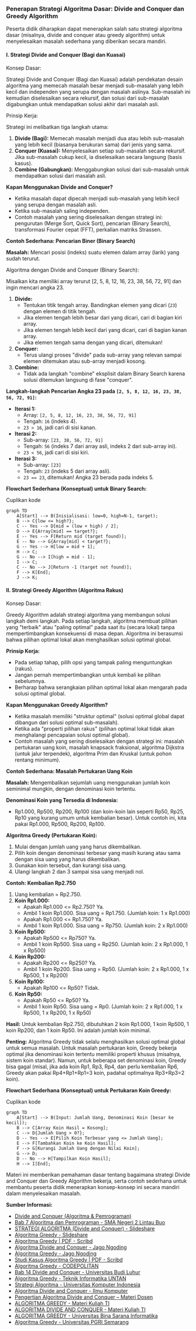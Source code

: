 ### Penerapan Strategi Algoritma Dasar: Divide and Conquer dan Greedy Algorithm



Peserta didik diharapkan dapat menerapkan salah satu strategi algoritma dasar (misalnya, divide and conquer atau greedy algorithm) untuk menyelesaikan masalah sederhana yang diberikan secara mandiri.



#### I. Strategi Divide and Conquer (Bagi dan Kuasai)



Konsep Dasar:

Strategi Divide and Conquer (Bagi dan Kuasai) adalah pendekatan desain algoritma yang memecah masalah besar menjadi sub-masalah yang lebih kecil dan independen yang serupa dengan masalah aslinya. Sub-masalah ini kemudian diselesaikan secara rekursif, dan solusi dari sub-masalah digabungkan untuk mendapatkan solusi akhir dari masalah asli.

Prinsip Kerja:

Strategi ini melibatkan tiga langkah utama:

1. **Divide (Bagi):** Memecah masalah menjadi dua atau lebih sub-masalah yang lebih kecil (biasanya berukuran sama) dari jenis yang sama.
2. **Conquer (Kuasai):** Menyelesaikan setiap sub-masalah secara rekursif. Jika sub-masalah cukup kecil, ia diselesaikan secara langsung (basis kasus).
3. **Combine (Gabungkan):** Menggabungkan solusi dari sub-masalah untuk mendapatkan solusi dari masalah asli.

**Kapan Menggunakan Divide and Conquer?**

- Ketika masalah dapat dipecah menjadi sub-masalah yang lebih kecil yang serupa dengan masalah asli.
- Ketika sub-masalah saling independen.
- Contoh masalah yang sering diselesaikan dengan strategi ini: pengurutan (Merge Sort, Quick Sort), pencarian (Binary Search), transformasi Fourier cepat (FFT), perkalian matriks Strassen.

**Contoh Sederhana: Pencarian Biner (Binary Search)**

**Masalah:** Mencari posisi (indeks) suatu elemen dalam array (larik) yang sudah terurut.

Algoritma dengan Divide and Conquer (Binary Search):

Misalkan kita memiliki array terurut [2, 5, 8, 12, 16, 23, 38, 56, 72, 91] dan ingin mencari angka 23.

1. **Divide:**
   - Tentukan titik tengah array. Bandingkan elemen yang dicari (`23`) dengan elemen di titik tengah.
   - Jika elemen tengah lebih besar dari yang dicari, cari di bagian kiri array.
   - Jika elemen tengah lebih kecil dari yang dicari, cari di bagian kanan array.
   - Jika elemen tengah sama dengan yang dicari, ditemukan!
2. **Conquer:**
   - Terus ulangi proses "divide" pada sub-array yang relevan sampai elemen ditemukan atau sub-array menjadi kosong.
3. **Combine:**
   - Tidak ada langkah "combine" eksplisit dalam Binary Search karena solusi ditemukan langsung di fase "conquer".

**Langkah-langkah Pencarian Angka 23 pada `[2, 5, 8, 12, 16, 23, 38, 56, 72, 91]`:**

- **Iterasi 1:**
  - Array: `[2, 5, 8, 12, 16, 23, 38, 56, 72, 91]`
  - Tengah: `16` (indeks 4).
  - `23 > 16`, jadi cari di sisi kanan.
- **Iterasi 2:**
  - Sub-array: `[23, 38, 56, 72, 91]`
  - Tengah: `56` (indeks 7 dari array asli, indeks 2 dari sub-array ini).
  - `23 < 56`, jadi cari di sisi kiri.
- **Iterasi 3:**
  - Sub-array: `[23]`
  - Tengah: `23` (indeks 5 dari array asli).
  - `23 == 23`, ditemukan! Angka 23 berada pada indeks 5.

**Flowchart Sederhana (Konseptual) untuk Binary Search:**

Cuplikan kode

```
graph TD
    A[Start] --> B(Inisialisasi: low=0, high=N-1, target);
    B --> C{low <= high?};
    C -- Yes --> D[mid = (low + high) / 2];
    D --> E{Array[mid] == target?};
    E -- Yes --> F[Return mid (target found)];
    E -- No --> G{Array[mid] < target?};
    G -- Yes --> H[low = mid + 1];
    H --> C;
    G -- No --> I[high = mid - 1];
    I --> C;
    C -- No --> J[Return -1 (target not found)];
    F --> K[End];
    J --> K;
```



#### II. Strategi Greedy Algorithm (Algoritma Rakus)



Konsep Dasar:

Greedy Algorithm adalah strategi algoritma yang membangun solusi langkah demi langkah. Pada setiap langkah, algoritma membuat pilihan yang "terbaik" atau "paling optimal" pada saat itu (secara lokal) tanpa mempertimbangkan konsekuensi di masa depan. Algoritma ini berasumsi bahwa pilihan optimal lokal akan menghasilkan solusi optimal global.

**Prinsip Kerja:**

- Pada setiap tahap, pilih opsi yang tampak paling menguntungkan (rakus).
- Jangan pernah mempertimbangkan untuk kembali ke pilihan sebelumnya.
- Berharap bahwa serangkaian pilihan optimal lokal akan mengarah pada solusi optimal global.

**Kapan Menggunakan Greedy Algorithm?**

- Ketika masalah memiliki "struktur optimal" (solusi optimal global dapat dibangun dari solusi optimal sub-masalah).
- Ketika ada "properti pilihan rakus" (pilihan optimal lokal tidak akan menghalangi pencapaian solusi optimal global).
- Contoh masalah yang sering diselesaikan dengan strategi ini: masalah pertukaran uang koin, masalah knapsack fraksional, algoritma Dijkstra (untuk jalur terpendek), algoritma Prim dan Kruskal (untuk pohon rentang minimum).

**Contoh Sederhana: Masalah Pertukaran Uang Koin**

**Masalah:** Mengembalikan sejumlah uang menggunakan jumlah koin seminimal mungkin, dengan denominasi koin tertentu.

**Denominasi Koin yang Tersedia di Indonesia:**

- Rp1.000, Rp500, Rp200, Rp100 (dan koin-koin lain seperti Rp50, Rp25, Rp10 yang kurang umum untuk kembalian besar). Untuk contoh ini, kita pakai Rp1.000, Rp500, Rp200, Rp100.

**Algoritma Greedy (Pertukaran Koin):**

1. Mulai dengan jumlah uang yang harus dikembalikan.
2. Pilih koin dengan denominasi terbesar yang masih kurang atau sama dengan sisa uang yang harus dikembalikan.
3. Gunakan koin tersebut, dan kurangi sisa uang.
4. Ulangi langkah 2 dan 3 sampai sisa uang menjadi nol.

**Contoh: Kembalian Rp2.750**

1. Uang kembalian = Rp2.750.
2. **Koin Rp1.000:**
   - Apakah Rp1.000 <= Rp2.750? Ya.
   - Ambil 1 koin Rp1.000. Sisa uang = Rp1.750. (Jumlah koin: 1 x Rp1.000)
   - Apakah Rp1.000 <= Rp1.750? Ya.
   - Ambil 1 koin Rp1.000. Sisa uang = Rp750. (Jumlah koin: 2 x Rp1.000)
3. **Koin Rp500:**
   - Apakah Rp500 <= Rp750? Ya.
   - Ambil 1 koin Rp500. Sisa uang = Rp250. (Jumlah koin: 2 x Rp1.000, 1 x Rp500)
4. **Koin Rp200:**
   - Apakah Rp200 <= Rp250? Ya.
   - Ambil 1 koin Rp200. Sisa uang = Rp50. (Jumlah koin: 2 x Rp1.000, 1 x Rp500, 1 x Rp200)
5. **Koin Rp100:**
   - Apakah Rp100 <= Rp50? Tidak.
6. **Koin Rp50:**
   - Apakah Rp50 <= Rp50? Ya.
   - Ambil 1 koin Rp50. Sisa uang = Rp0. (Jumlah koin: 2 x Rp1.000, 1 x Rp500, 1 x Rp200, 1 x Rp50)

**Hasil:** Untuk kembalian Rp2.750, dibutuhkan 2 koin Rp1.000, 1 koin Rp500, 1 koin Rp200, dan 1 koin Rp50. Ini adalah jumlah koin minimal.

**Penting:** Algoritma Greedy tidak selalu menghasilkan solusi optimal global untuk semua masalah. Untuk masalah pertukaran koin, Greedy bekerja optimal jika denominasi koin tertentu memiliki properti khusus (misalnya, sistem koin standar). Namun, untuk beberapa set denominasi koin, Greedy bisa gagal (misal, jika ada koin Rp1, Rp3, Rp4, dan perlu kembalian Rp6, Greedy akan pakai Rp4+Rp1+Rp1=3 koin, padahal optimalnya Rp3+Rp3=2 koin).

**Flowchart Sederhana (Konseptual) untuk Pertukaran Koin Greedy:**

Cuplikan kode

```
graph TD
    A[Start] --> B(Input: Jumlah Uang, Denominasi Koin [besar ke kecil]);
    B --> C[Array Koin Hasil = Kosong];
    C --> D{Jumlah Uang > 0?};
    D -- Yes --> E[Pilih Koin Terbesar yang <= Jumlah Uang];
    E --> F[Tambahkan Koin ke Koin Hasil];
    F --> G[Kurangi Jumlah Uang dengan Nilai Koin];
    G --> D;
    D -- No --> H[Tampilkan Koin Hasil];
    H --> I[End];
```

Materi ini memberikan pemahaman dasar tentang bagaimana strategi Divide and Conquer dan Greedy Algorithm bekerja, serta contoh sederhana untuk membantu peserta didik menerapkan konsep-konsep ini secara mandiri dalam menyelesaikan masalah.

**Sumber Informasi:**

- [Divide and Conquer (Algoritma & Pemrograman)](https://www.google.com/search?q=https://www.youtube.com/watch%3Fv%3DyYJ-u-9R7tQ)
- [Bab 7 Algoritma dan Pemrograman - SMA Negeri 2 Lintau Buo](http://sman2-lintaubuo.sch.id/wp-content/uploads/2022/02/BAB-7-Algoritma-dan-Pemrograman-Siswa.pdf)
- [STRATEGI ALGORITMA (Divide and Conquer) - Slideshare](https://www.google.com/search?q=https://www.slideshare.net/slideshow/strategi-algoritma-divide-and-conquer/16149959)
- [Algoritma Greedy - Slideshare](https://www.google.com/search?q=https://www.slideshare.net/slideshow/algoritma-greedy/10706691)
- [Algoritma Greedy | PDF - Scribd](https://www.google.com/search?q=https://id.scribd.com/document/556942475/Algoritma-Greedy)
- [Algoritma Divide and Conquer - Jago Ngoding](https://www.google.com/search?q=https://jagongoding.com/algoritma-dan-struktur-data/algoritma-divide-and-conquer/)
- [Algoritma Greedy - Jago Ngoding](https://www.google.com/search?q=https://jagongoding.com/algoritma-dan-struktur-data/algoritma-greedy/)
- [Studi Kasus Algoritma Greedy | PDF - Scribd](https://www.google.com/search?q=https://id.scribd.com/document/582092122/Studi-Kasus-Algoritma-Greedy)
- [Algoritma Greedy - CODEPOLITAN](https://www.google.com/search?q=https://www.codepolitan.com/course/intro/algoritma-greedy/)
- [Bab 14 Divide and Conquer - Universitas Budi Luhur](https://www.google.com/search?q=https://fti.budiluhur.ac.id/wp-content/uploads/2020/07/Bab-14-Divide-and-Conquer.pdf)
- [Algoritma Greedy - Teknik Informatika UNTAN](https://www.google.com/search?q=http://informatika.untan.ac.id/wp-content/uploads/2014/12/Algoritma-Greedy.pdf)
- [Strategi Algoritma - Universitas Komputer Indonesia](https://www.google.com/search?q=http://repository.unikom.ac.id/48450/1/STRATEGI%20ALGORITMA.pdf)
- [Algoritma Divide and Conquer - Ilmu Komputer](https://www.google.com/search?q=https://ilmukomputer.org/wp-content/uploads/2008/04/divide-and-conquer.pdf)
- [Pengertian Algoritma Divide and Conquer – Materi Dosen](https://www.google.com/search?q=https://materi.dosen.unas.ac.id/pengertian-algoritma-divide-and-conquer/)
- [ALGORITMA GREEDY - Materi Kuliah TI](https://www.google.com/search?q=https://www.materikuliah.id/wp-content/uploads/2021/08/Materi-Kuliah-Algoritma-Greedy.pdf)
- [ALGORITMA DIVIDE AND CONQUER - Materi Kuliah TI](https://www.google.com/search?q=https://www.materikuliah.id/wp-content/uploads/2021/08/Materi-Kuliah-ALGORITMA-DIVIDE-AND-CONQUER.pdf)
- [ALGORITMA GREEDY - Universitas Bina Sarana Informatika](https://www.google.com/search?q=https://repository.bsi.ac.id/index.php/unduh/item/296715/Algoritma-Greedy.pdf)
- [Algoritma Greedy - Universitas PGRI Semarang](https://www.google.com/search?q=https://repository.upgris.ac.id/2968/1/Algoritma%20Greedy%202.pdf)